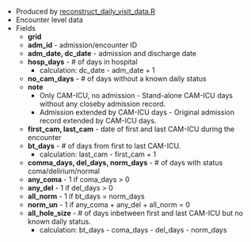 * Produced by [reconstruct_daily_visit_data.R](https://github.com/meerkatR/BioVU/blob/master/reconstruct_daily_visit_data.R)
* Encounter level data
* Fields
  * __grid__
  * __adm_id__ - admission/encounter ID
  * __adm_date, dc_date__ - admission and discharge date
  * __hosp_days__ - # of days in hospital
    * calculation: dc_date - adm_date + 1 
  * __no_cam_days__ - # of days without a known daily status 
  * __note__
    * Only CAM-ICU, no admission - Stand-alone CAM-ICU days without any closeby admission record.
    * Admission extended by CAM-ICU days - Original admission record extended by CAM-ICU days. 
  * __first_cam, last_cam__ - date of first and last CAM-ICU during the encounter
  * __bt_days__ - # of days from first to last CAM-ICU.
    * calculation: last_cam - first_cam + 1
  * __comma_days, del_days, norm_days__ - # of days with status coma/delirium/normal
  * __any_coma__ - 1 if coma_days > 0
  * __any_del__ - 1 if del_days > 0
  * __all_norm__ - 1 if bt_days = norm_days
  * __norm_un__ - 1 if any_coma + any_del + all_norm = 0
  * __all_hole_size__ - # of days inbetween first and last CAM-ICU but no known daily status.
    * calculation: bt_days - coma_days - del_days - norm_days
